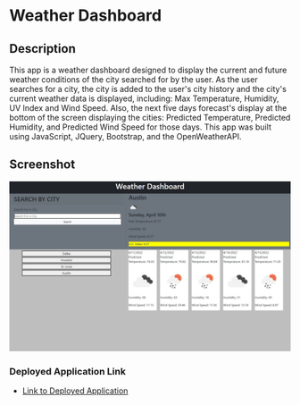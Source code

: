 # Weather Dashboard
## Description
This app is a weather dashboard designed to display the current and future weather conditions of the city searched for by the user. As the user searches for a city, the city is added to the user's city history and the city's current weather data is displayed, including: Max Temperature, Humidity, UV Index and Wind Speed. Also, the next five days forecast's display at the bottom of the screen displaying the cities: Predicted Temperature, Predicted Humidity, and Predicted Wind Speed for those days. This app was built using JavaScript, JQuery, Bootstrap, and the OpenWeatherAPI.
## Screenshot
![Screenshot of Deployed Application](./screenshot.jpg)
### Deployed Application Link
- [Link to Deployed Application](https://mberti13.github.io/weather-dashboard/)
